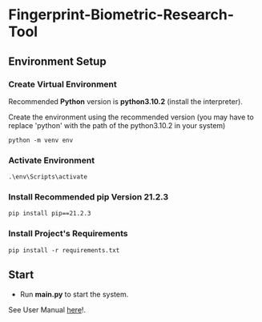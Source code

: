 # Fingerprint-Biometric-Research-Tool

## Environment Setup

### Create Virtual Environment

Recommended **Python** version is **python3.10.2** (install the interpreter).

Create the environment using the recommended version (you may have to replace 'python' with the path of the python3.10.2
in your system)

```
python -m venv env
```

### Activate Environment

```
.\env\Scripts\activate
```

### Install Recommended pip Version 21.2.3

``` 
pip install pip==21.2.3
```

### Install Project's Requirements

```
pip install -r requirements.txt
```

## Start

* Run **main.py** to start the system.

See User Manual [here]([https://www.codecademy.com/pages/contribute-docs](https://github.com/okashaluai/Fingerprint-Biometric-Research-Tool/blob/main/Docs/User%20Manual.pdf))!.
